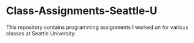 # Class-Assignments-Seattle-U
This repository contains programming assignments I worked on for various classes at Seattle University.

